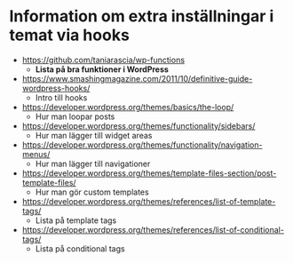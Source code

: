 # Information om extra inställningar i temat via hooks

* https://github.com/taniarascia/wp-functions
  * **Lista på bra funktioner i WordPress**
* https://www.smashingmagazine.com/2011/10/definitive-guide-wordpress-hooks/
  * Intro till hooks
* https://developer.wordpress.org/themes/basics/the-loop/
  * Hur man loopar posts
* https://developer.wordpress.org/themes/functionality/sidebars/
  * Hur man lägger till widget areas
* https://developer.wordpress.org/themes/functionality/navigation-menus/
  * Hur man lägger till navigationer
* https://developer.wordpress.org/themes/template-files-section/post-template-files/
  * Hur man gör custom templates
* https://developer.wordpress.org/themes/references/list-of-template-tags/
  * Lista på template tags
* https://developer.wordpress.org/themes/references/list-of-conditional-tags/
  * Lista på conditional tags